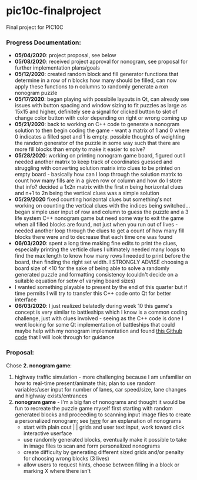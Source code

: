 # pic10c-finalproject
Final project for PIC10C

### Progress Documentation:
* **05/04/2020**: project proposal, see below
* **05/08/2020**: received project approval for nonogram, see proposal for further implementation plans/goals
* **05/12/2020**: created random block and fill generator functions that determine in a row of n blocks how many should be filled, can now apply these functions to n columns to randomly generate a nxn nonogram puzzle
* **05/17/2020**: began playing with possibile layouts in Qt, can already see issues with button spacing and window sizing to fit puzzles as large as 15x15 and higher, definitely see a signal for clicked button to slot of change color button with color depending on right or wrong coming up
* **05/21/2020**: back to working on C++ code to generate a nonogram solution to then begin coding the game - want a matrix of 1 and 0 where 0 indicates a filled spot and 1 is empty. possible thoughts of weighting the random generator of the puzzle in some way such that there are more fill blocks than empty to make it easier to solve?
* **05/28/2020**: working on printing nonogram game board, figured out I needed another matrix to keep track of coordinates guessed and struggling with converting solution matrix into clues to be printed on empty board - basically how can I loop through the solution matrix to count how many fills are in a given row or column and how do I store that info? decided a 1x2n matrix with the first n being horizontal clues and n+1 to 2n being the vertical clues was a simple solution
* **05/29/2020** fixed counting horizontal clues but something's not working on counting the vertical clues with the indices being switched... began simple user input of row and column to guess the puzzle and a 3 life system C++ nonogram game but need some way to exit the game when all filled blocks are found, not just when you run out of lives - needed another loop through the clues to get a count of how many fill blocks there were and to decrease that each time one was found
* **06/03/2020**: spent a long time making fine edits to print the clues, especially printing the verticle clues I ultimately needed many loops to find the max length to know how many rows I needed to print before the board, then finding the right set width. I STRONGLY ADVISE choosing a board size of <10 for the sake of being able to solve a randomly generated puzzle and formatting consistency (couldn't decide on a suitable equation for setw of varying board sizes)
* I wanted something playable to present by the end of this quarter but if time permits I will try to transfer this C++ code onto Qt for better interface
* **06/03/2020**: I just realized belatedly during week 10 this game's concept is very similar to battleships which I know is a common coding challenge, just with clues involved - seeing as the C++ code is done I went looking for some Qt implementation of battleships that could maybe help with my nonogram implementation and found [this Github code](https://github.com/amahdy/qtbattleship) that I will look through for guidance

### Proposal:
Chose **2. nonogram game**:
1. highway traffic simulation - more challenging because I am unfamiliar on how to real-time present/animate this; plan to use random variables/user input for number of lanes, car speed/size, lane changes and highway exists/entrances
2. **nonogram game** - I'm a big fan of nonograms and thought it would be fun to recreate the puzzle game myself first starting with random generated blocks and proceeding to scanning input image files to create a personalized nonogram; see [here](https://en.wikipedia.org/wiki/Nonogram) for an explanation of nonograms
    * start with plain cout | | grids and user text input, work toward click interactive userface
    * use randomly generated blocks, eventually make it possible to take in image files to scan and form personalized nonograms
    * create difficulty by generating different sized grids and/or penalty for choosing wrong blocks (3 lives)
    * allow users to request hints, choose between filling in a block or marking X where there isn't
